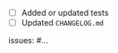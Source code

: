 <!-- Description of what has been changed or added in this pr and why -->

- [ ] Added or updated tests
- [ ] Updated `CHANGELOG.md`

issues: #...
